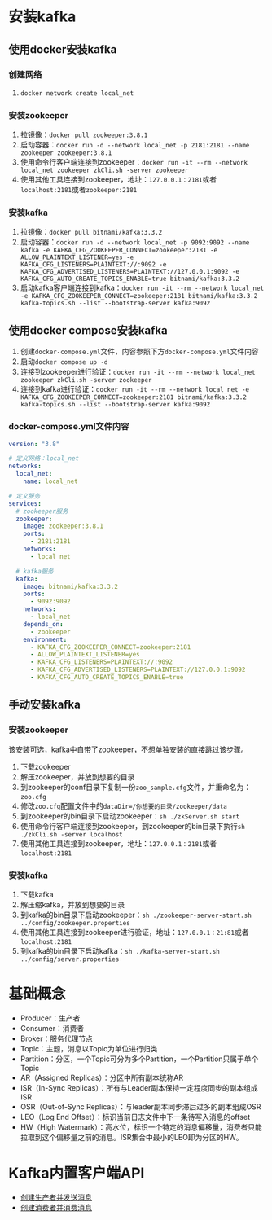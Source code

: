# 安装kafka

## 使用docker安装kafka

### 创建网络

1. `docker network create local_net`

### 安装zookeeper

1. 拉镜像：`docker pull zookeeper:3.8.1`
2. 启动容器：`docker run -d --network local_net -p 2181:2181 --name zookeeper zookeeper:3.8.1`
3. 使用命令行客户端连接到zookeeper：`docker run -it --rm --network local_net zookeeper zkCli.sh -server zookeeper`
4. 使用其他工具连接到zookeeper，地址：`127.0.0.1：2181`或者`localhost:2181`或者`zookeeper:2181`

### 安装kafka

1. 拉镜像：`docker pull bitnami/kafka:3.3.2`
2. 启动容器：`docker run -d --network local_net -p 9092:9092 --name kafka -e KAFKA_CFG_ZOOKEEPER_CONNECT=zookeeper:2181 -e ALLOW_PLAINTEXT_LISTENER=yes -e KAFKA_CFG_LISTENERS=PLAINTEXT://:9092 -e KAFKA_CFG_ADVERTISED_LISTENERS=PLAINTEXT://127.0.0.1:9092 -e KAFKA_CFG_AUTO_CREATE_TOPICS_ENABLE=true bitnami/kafka:3.3.2`
3. 启动kafka客户端连接到kafka：`docker run -it --rm --network local_net -e KAFKA_CFG_ZOOKEEPER_CONNECT=zookeeper:2181 bitnami/kafka:3.3.2 kafka-topics.sh --list --bootstrap-server kafka:9092`

## 使用docker compose安装kafka

1. 创建`docker-compose.yml`文件，内容参照下方`docker-compose.yml`文件内容
2. 启动`docker compose up -d`
3. 连接到zookeeper进行验证：`docker run -it --rm --network local_net zookeeper zkCli.sh -server zookeeper`
4. 连接到kafka进行验证：`docker run -it --rm --network local_net -e KAFKA_CFG_ZOOKEEPER_CONNECT=zookeeper:2181 bitnami/kafka:3.3.2 kafka-topics.sh --list --bootstrap-server kafka:9092`

### docker-compose.yml文件内容

```yaml
version: "3.8"

# 定义网络：local_net
networks:
  local_net:
    name: local_net

# 定义服务
services:
  # zookeeper服务
  zookeeper:
    image: zookeeper:3.8.1
    ports:
      - 2181:2181
    networks:
      - local_net

  # kafka服务
  kafka:
    image: bitnami/kafka:3.3.2
    ports:
      - 9092:9092
    networks:
      - local_net
    depends_on:
      - zookeeper
    environment:
      - KAFKA_CFG_ZOOKEEPER_CONNECT=zookeeper:2181
      - ALLOW_PLAINTEXT_LISTENER=yes
      - KAFKA_CFG_LISTENERS=PLAINTEXT://:9092
      - KAFKA_CFG_ADVERTISED_LISTENERS=PLAINTEXT://127.0.0.1:9092
      - KAFKA_CFG_AUTO_CREATE_TOPICS_ENABLE=true
```

## 手动安装kafka

### 安装zookeeper

该安装可选，kafka中自带了zookeeper，不想单独安装的直接跳过该步骤。

1. 下载zookeeper
2. 解压zookeeper，并放到想要的目录
3. 到zookeeper的conf目录下复制一份`zoo_sample.cfg`文件，并重命名为：`zoo.cfg`
4. 修改`zoo.cfg`配置文件中的`dataDir=/你想要的目录/zookeeper/data`
5. 到zookeeper的bin目录下启动zookeeper：`sh ./zkServer.sh start`
6. 使用命令行客户端连接到zookeeper，到zookeeper的bin目录下执行`sh ./zkCli.sh -server localhost`
7. 使用其他工具连接到zookeeper，地址：`127.0.0.1：2181`或者`localhost:2181`

### 安装kafka

1. 下载kafka
2. 解压缩kafka，并放到想要的目录
3. 到kafka的bin目录下启动zookeeper：`sh ./zookeeper-server-start.sh ../config/zookeeper.properties`
4. 使用其他工具连接到zookeeper进行验证，地址：`127.0.0.1：21:81`或者`localhost:2181`
5. 到kafka的bin目录下启动kafka：`sh ./kafka-server-start.sh ../config/server.properties`

# 基础概念

- Producer：生产者
- Consumer：消费者
- Broker：服务代理节点
- Topic：主题，消息以Topic为单位进行归类
- Partition：分区，一个Topic可分为多个Partition，一个Partition只属于单个Topic
- AR（Assigned Replicas）：分区中所有副本统称AR
- ISR（In-Sync Replicas）：所有与Leader副本保持一定程度同步的副本组成ISR
- OSR（Out-of-Sync Replicas）：与leader副本同步滞后过多的副本组成OSR
- LEO（Log End Offset）：标识当前日志文件中下一条待写入消息的offset
- HW（High Watermark）：高水位，标识一个特定的消息偏移量，消费者只能拉取到这个偏移量之前的消息。ISR集合中最小的LEO即为分区的HW。

# Kafka内置客户端API

- [创建生产者并发送消息](./src/main/java/fun/pullock/mq/kafka/clients/producer/CreateProducerSendMessage.java)
- [创建消费者并消费消息](./src/main/java/fun/pullock/mq/kafka/clients/consumer/CreateConsumerConsumeMessage.java)